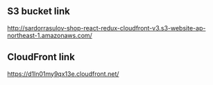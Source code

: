 ## S3 bucket link
http://sardorrasulov-shop-react-redux-cloudfront-v3.s3-website-ap-northeast-1.amazonaws.com/

## CloudFront link
https://d1ln01my9qx13e.cloudfront.net/
